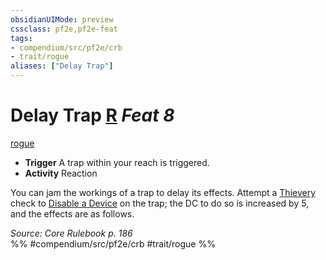 ```yaml
---
obsidianUIMode: preview
cssclass: pf2e,pf2e-feat
tags:
- compendium/src/pf2e/crb
- trait/rogue
aliases: ["Delay Trap"]
---
```

# Delay Trap  [R](../../rules/core-rulebook/chapter-9-playing-the-game.md#Actions "Reaction") *Feat 8*  
[rogue](../../rules/traits/rogue.md)  

- **Trigger** A trap within your reach is triggered.
- **Activity** Reaction

You can jam the workings of a trap to delay its effects. Attempt a [Thievery](../skills.md#Thievery) check to [Disable a Device](../../rules/actions/disable-a-device.md) on the trap; the DC to do so is increased by 5, and the effects are as follows.

*Source: Core Rulebook p. 186*  
%% #compendium/src/pf2e/crb #trait/rogue %%